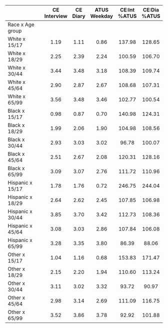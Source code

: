 
|                      | CE<br>Interview |  CE<br>Diary | ATUS<br>Weekday | CE:Int<br>%ATUS | CE:Dia<br>%ATUS |
| -------------------- | :----------: | :----------: | :----------: | :----------: | :----------: |
| Race x Age group     |              |              |              |              |              |
| White x 15/17        |         1.19 |         1.11 |         0.86 |       137.98 |       128.65 |
| White x 18/29        |         2.25 |         2.39 |         2.24 |       100.59 |       106.70 |
| White x 30/44        |         3.44 |         3.48 |         3.18 |       108.39 |       109.74 |
| White x 45/64        |         2.90 |         2.87 |         2.67 |       108.68 |       107.31 |
| White x 65/99        |         3.56 |         3.48 |         3.46 |       102.77 |       100.54 |
| Black x 15/17        |         0.98 |         0.87 |         0.70 |       140.98 |       124.31 |
| Black x 18/29        |         1.99 |         2.06 |         1.90 |       104.98 |       108.56 |
| Black x 30/44        |         2.93 |         3.03 |         3.02 |        96.78 |       100.07 |
| Black x 45/64        |         2.51 |         2.67 |         2.08 |       120.31 |       128.16 |
| Black x 65/99        |         3.09 |         3.07 |         2.76 |       111.72 |       110.96 |
| Hispanic x 15/17     |         1.78 |         1.76 |         0.72 |       246.75 |       244.04 |
| Hispanic x 18/29     |         2.64 |         2.62 |         2.45 |       107.85 |       106.98 |
| Hispanic x 30/44     |         3.85 |         3.70 |         3.42 |       112.73 |       108.36 |
| Hispanic x 45/64     |         3.08 |         3.03 |         2.86 |       107.84 |       106.08 |
| Hispanic x 65/99     |         3.28 |         3.35 |         3.80 |        86.39 |        88.06 |
| Other x 15/17        |         1.04 |         1.16 |         0.68 |       153.83 |       171.47 |
| Other x 18/29        |         2.15 |         2.20 |         1.94 |       110.60 |       113.24 |
| Other x 30/44        |         3.11 |         3.02 |         3.32 |        93.72 |        90.97 |
| Other x 45/64        |         2.98 |         3.14 |         2.69 |       111.09 |       116.75 |
| Other x 65/99        |         3.52 |         3.86 |         3.78 |        92.92 |       101.88 |

